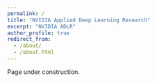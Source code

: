 ```yaml
---
permalink: /
title: "NVIDIA Applied Deep Learning Research"
excerpt: "NVIDIA ADLR"
author_profile: true
redirect_from: 
  - /about/
  - /about.html
---
```


Page under construction.

<!-- {% raw %} -->
<div id="ytplayer"></div>

<script>
  /* Load the IFrame Player API code asynchronously. */
  var tag = document.createElement('script');
  tag.src = "https://www.youtube.com/player_api";
  var firstScriptTag = document.getElementsByTagName('script')[0];
  firstScriptTag.parentNode.insertBefore(tag, firstScriptTag);

  /* Replace the 'ytplayer' element with an <iframe> and
     YouTube player after the API code downloads. */
  var player;
  function onYouTubePlayerAPIReady() {
    player = new YT.Player('ytplayer', {
      height: '360',
      width: '640',
      videoId: 'gg0F5JjKmhA'
    });
  }
</script>
<!-- {% endraw %} -->
